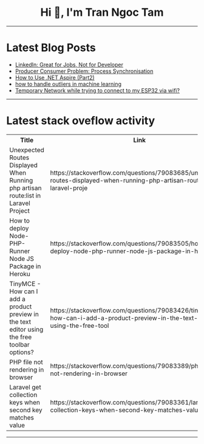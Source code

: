 <h1 align="center">Hi 👋, I'm Tran Ngoc Tam</h1>

---

# Latest Blog Posts 
<!-- BLOG-POST-LIST:START -->
- [LinkedIn: Great for Jobs, Not for Developer](https://dev.to/ravixalgorithm/linkedin-great-for-jobs-not-for-developer-1kc2)
- [Producer Consumer Problem: Process Synchronisation](https://dev.to/harshm03/producer-consumer-problem-process-synchronisation-5glh)
- [How to Use .NET Aspire &lpar;Part2&rpar;](https://dev.to/dot_nettips_a4e90828daa4/how-to-use-net-aspire-part2-23db)
- [how to handle outliers in machine learning](https://dev.to/aashwinkumar/how-to-handle-outliers-in-machine-learning-3eo2)
- [Temporary Network while trying to connect to my ESP32 via wifi?](https://dev.to/aloxen/temporary-network-while-trying-to-connect-to-my-esp32-via-wifi-419b)
<!-- BLOG-POST-LIST:END -->

---

# Latest stack oveflow activity
<table>
  <tr><th>Title</th><th>Link</th></tr>
  <!-- STACKOVERFLOW:START --><tr><td>Unexpected Routes Displayed When Running php artisan route:list in Laravel Project</td><td>https://stackoverflow.com/questions/79083685/unexpected-routes-displayed-when-running-php-artisan-routelist-in-laravel-proje</td></tr><tr><td>How to deploy Node-PHP-Runner Node JS Package in Heroku</td><td>https://stackoverflow.com/questions/79083505/how-to-deploy-node-php-runner-node-js-package-in-heroku</td></tr><tr><td>TinyMCE - How can I add a product preview in the text editor using the free toolbar options?</td><td>https://stackoverflow.com/questions/79083426/tinymce-how-can-i-add-a-product-preview-in-the-text-editor-using-the-free-tool</td></tr><tr><td>PHP file not rendering in browser</td><td>https://stackoverflow.com/questions/79083389/php-file-not-rendering-in-browser</td></tr><tr><td>Laravel get collection keys when second key matches value</td><td>https://stackoverflow.com/questions/79083361/laravel-get-collection-keys-when-second-key-matches-value</td></tr><!-- STACKOVERFLOW:END -->
</table>

---



